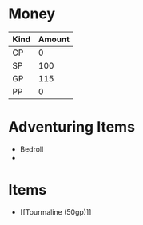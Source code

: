 # Money
| Kind | Amount |
| ---- | ------ |
| CP   | 0      |
| SP   | 100    |
| GP   | 115     |
| PP   | 0      | 

# Adventuring Items
- Bedroll
- 

# Items
- [[Tourmaline (50gp)]]